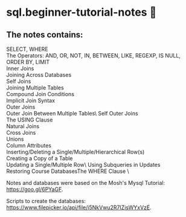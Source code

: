 # sql.beginner-tutorial-notes :muscle:

## The notes contains:  
SELECT, WHERE\
The Operators: AND, OR, NOT, IN, BETWEEN, LIKE, REGEXP, IS NULL, ORDER BY, LIMIT\
Inner Joins\
Joining Across Databases\
Self Joins\
Joining Multiple Tables\
Compound Join Conditions\
Implicit Join Syntax\
Outer Joins\
Outer Join Between Multiple Tables\ 
Self Outer Joins\
The USING Clause\
Natural Joins\
Cross Joins\
Unions\
Column Attributes\
Inserting/Deleting a Single/Multiple/Hierarchical Row(s)\
Creating a Copy of a Table\
Updating a Single/Multiple Row\ 
Using Subqueries in Updates\
Restoring Course DatabasesThe WHERE Clause \


Notes and databases were based on the Mosh's Mysql Tutorial: https://goo.gl/6PYaGF.

Scripts to create the databases: https://www.filepicker.io/api/file/i5NkVwu2R7IZisWYxVzE.
